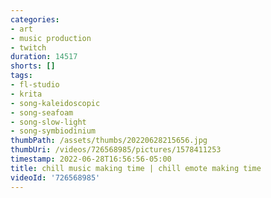 ```yaml
---
categories:
- art
- music production
- twitch
duration: 14517
shorts: []
tags:
- fl-studio
- krita
- song-kaleidoscopic
- song-seafoam
- song-slow-light
- song-symbiodinium
thumbPath: /assets/thumbs/20220628215656.jpg
thumbUri: /videos/726568985/pictures/1578411253
timestamp: 2022-06-28T16:56:56-05:00
title: chill music making time | chill emote making time
videoId: '726568985'
---
```

